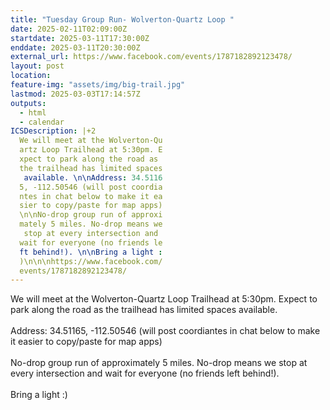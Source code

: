 ```yaml
---
title: "Tuesday Group Run- Wolverton-Quartz Loop "
date: 2025-02-11T02:09:00Z
startdate: 2025-03-11T17:30:00Z
enddate: 2025-03-11T20:30:00Z
external_url: https://www.facebook.com/events/1787182892123478/
layout: post
location: 
feature-img: "assets/img/big-trail.jpg"
lastmod: 2025-03-03T17:14:57Z
outputs:
  - html
  - calendar
ICSDescription: |+2
  We will meet at the Wolverton-Qu  artz Loop Trailhead at 5:30pm. E  xpect to park along the road as   the trailhead has limited spaces   available. \n\nAddress: 34.5116  5, -112.50546 (will post coordia  ntes in chat below to make it ea  sier to copy/paste for map apps)  \n\nNo-drop group run of approxi  mately 5 miles. No-drop means we   stop at every intersection and   wait for everyone (no friends le  ft behind!). \n\nBring a light :  )\n\n\nhttps://www.facebook.com/  events/1787182892123478/
---
```


We will meet at the Wolverton-Quartz Loop Trailhead at 5&#58;30pm. Expect to park along the road as the trailhead has limited spaces available. <br>
  <br>
  Address&#58; 34.51165, -112.50546 (will post coordiantes in chat below to make it easier to copy/paste for map apps)<br>
  <br>
  No-drop group run of approximately 5 miles. No-drop means we stop at every intersection and wait for everyone (no friends left behind!). <br>
  <br>
  Bring a light &#58;)<br>
  <br>
  <br>
  
